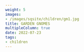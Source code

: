 ```yaml
---
weight: 5
images:
- /images/sqsite/children/gm1.jpg
title: GARDEN GNOMES
multipleColumn: true
date: 2022-07-23
tags:
- children
---
```

